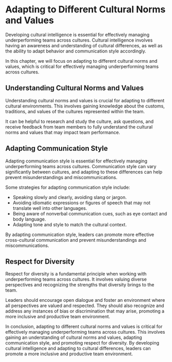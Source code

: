 # Adapting to Different Cultural Norms and Values

Developing cultural intelligence is essential for effectively managing underperforming teams across cultures. Cultural intelligence involves having an awareness and understanding of cultural differences, as well as the ability to adapt behavior and communication style accordingly.

In this chapter, we will focus on adapting to different cultural norms and values, which is critical for effectively managing underperforming teams across cultures.

Understanding Cultural Norms and Values
---------------------------------------

Understanding cultural norms and values is crucial for adapting to different cultural environments. This involves gaining knowledge about the customs, traditions, and values of the cultures represented within the team.

It can be helpful to research and study the culture, ask questions, and receive feedback from team members to fully understand the cultural norms and values that may impact team performance.

Adapting Communication Style
----------------------------

Adapting communication style is essential for effectively managing underperforming teams across cultures. Communication style can vary significantly between cultures, and adapting to these differences can help prevent misunderstandings and miscommunications.

Some strategies for adapting communication style include:

* Speaking slowly and clearly, avoiding slang or jargon.
* Avoiding idiomatic expressions or figures of speech that may not translate well into other languages.
* Being aware of nonverbal communication cues, such as eye contact and body language.
* Adapting tone and style to match the cultural context.

By adapting communication style, leaders can promote more effective cross-cultural communication and prevent misunderstandings and miscommunications.

Respect for Diversity
---------------------

Respect for diversity is a fundamental principle when working with underperforming teams across cultures. It involves valuing diverse perspectives and recognizing the strengths that diversity brings to the team.

Leaders should encourage open dialogue and foster an environment where all perspectives are valued and respected. They should also recognize and address any instances of bias or discrimination that may arise, promoting a more inclusive and productive team environment.

In conclusion, adapting to different cultural norms and values is critical for effectively managing underperforming teams across cultures. This involves gaining an understanding of cultural norms and values, adapting communication style, and promoting respect for diversity. By developing cultural intelligence and adapting to cultural differences, leaders can promote a more inclusive and productive team environment.
